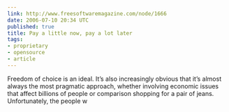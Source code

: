 ```yaml
---
link: http://www.freesoftwaremagazine.com/node/1666
date: 2006-07-10 20:34 UTC
published: true
title: Pay a little now, pay a lot later
tags:
- proprietary
- opensource
- article
---
```


Freedom of choice is an ideal. It’s also increasingly obvious that it’s almost always the most pragmatic approach, whether involving economic issues that affect billions of people or comparison shopping for a pair of jeans. Unfortunately, the people w

